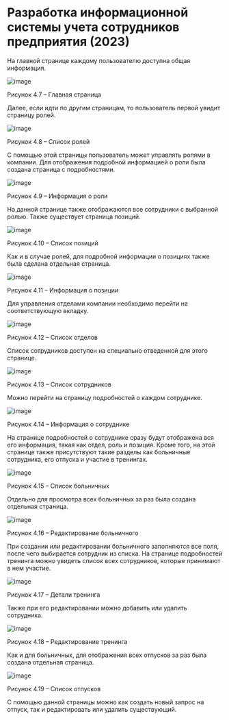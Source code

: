 # Разработка информационной системы учета сотрудников предприятия (2023)

На главной странице каждому пользователю доступна общая информация.

 ![image](https://github.com/Evgescha/Diploma.EmployeeAccounting/assets/38140129/7e66f25c-d3c3-442a-a41a-6147722127e6)

Рисунок 4.7 – Главная страница


Далее, если идти по другим страницам, то пользователь первой увидит страницу ролей.
 
 ![image](https://github.com/Evgescha/Diploma.EmployeeAccounting/assets/38140129/64cb367e-9517-4af9-95da-1e5ed56494b5)

Рисунок 4.8 – Список ролей

С помощью этой страницы пользователь может управлять ролями в компании.  Для отображения подробной информацией о роли была создана страница с подробностями.
 
 ![image](https://github.com/Evgescha/Diploma.EmployeeAccounting/assets/38140129/54b416a0-2c5f-444c-966f-6989bc08c4de)

Рисунок 4.9 – Информация о роли

На данной странице также отображаются все сотрудники с выбранной ролью.
Также существует страница позиций.
 
 ![image](https://github.com/Evgescha/Diploma.EmployeeAccounting/assets/38140129/a444d6f3-6146-4f63-b741-46ccd6c6e5a7)

Рисунок 4.10 – Список позиций

Как и в случае ролей, для подробной информации о позициях также была сделана отдельная страница.
 
 ![image](https://github.com/Evgescha/Diploma.EmployeeAccounting/assets/38140129/d153009b-ce6e-4470-b804-88b0a5377a64)

Рисунок 4.11 – Информация о позиции

Для управления отделами компании необходимо перейти на соответствующую вкладку.
 
 ![image](https://github.com/Evgescha/Diploma.EmployeeAccounting/assets/38140129/7fe2d327-ea63-4361-b833-d0795131ceac)

Рисунок 4.12 – Список отделов

Список сотрудников доступен на специально отведенной для этого странице.
 
 ![image](https://github.com/Evgescha/Diploma.EmployeeAccounting/assets/38140129/ef1d5ffd-9411-40de-9b9d-ce29e77fd85e)

Рисунок 4.13 – Список сотрудников

Можно перейти на страницу подробностей о каждом сотруднике.
 
 ![image](https://github.com/Evgescha/Diploma.EmployeeAccounting/assets/38140129/abf45b65-80ad-450d-946a-05e14eed5a30)

Рисунок 4.14 – Информация о сотруднике

На странице подробностей о сотруднике сразу будут отображена вся его информация, такая как отдел, роль и позиция. Кроме того, на этой странице также присутствуют такие разделы как больничные сотрудника, его отпуска и участие в тренингах.

 ![image](https://github.com/Evgescha/Diploma.EmployeeAccounting/assets/38140129/c0273ee6-8ea2-4836-a3be-692d2e0ecc02)

Рисунок 4.15 – Список больничных

Отдельно для просмотра всех больничных за раз была создана отдельная страница.

 ![image](https://github.com/Evgescha/Diploma.EmployeeAccounting/assets/38140129/758008a1-2228-4c85-a29f-253da4e9985b)

Рисунок 4.16 –  Редактирование больничного

При создании или редактировании больничного заполняются все поля, после чего выбирается сотрудник из списка.
На странице подробностей тренинга можно увидеть список всех сотрудников, которые принимают в нем участие.
 
 ![image](https://github.com/Evgescha/Diploma.EmployeeAccounting/assets/38140129/e234b110-cb5b-4f94-a627-86190151be65)

Рисунок 4.17 – Детали тренинга

Также при его редактировании можно добавить или удалить сотрудника.
 
 ![image](https://github.com/Evgescha/Diploma.EmployeeAccounting/assets/38140129/652ef206-6bfe-4321-8661-b84ce85c7d0c)

Рисунок 4.18 – Редактирование тренинга

Как и для больничных, для отображения всех отпусков за раз была создана отдельная страница.
 
 ![image](https://github.com/Evgescha/Diploma.EmployeeAccounting/assets/38140129/7d8003b3-5e22-436f-974a-1672106d7c49)

Рисунок 4.19 – Список отпусков

С помощью данной страницы можно как создать новый запрос на отпуск, так и редактировать или удалить существующий.
